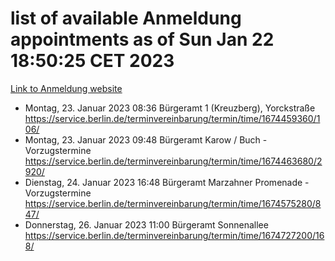 # list of available Anmeldung appointments as of Sun Jan 22 18:50:25 CET 2023
[Link to Anmeldung website](https://service.berlin.de/terminvereinbarung/termin/tag.php?termin=0&anliegen[]=120686&dienstleisterlist=122210,122217,327316,122219,327312,122227,327314,122231,327346,122243,327348,122252,329742,122260,329745,122262,329748,122254,329751,122271,327278,122273,327274,122277,327276,330436,122280,327294,122282,327290,122284,327292,327539,122291,327270,122285,327266,122286,327264,122296,327268,150230,329760,122301,327282,122297,327286,122294,327284,122312,329763,122314,329775,122304,327330,122311,327334,122309,327332,122281,327352,122279,329772,122276,327324,122274,327326,122267,329766,122246,327318,122251,327320,122257,327322,122208,327298,122226,327300,121362,121364&herkunft=http%3A%2F%2Fservice.berlin.de%2Fdienstleistung%2F120686%2F)
- Montag, 23. Januar 2023 08:36 Bürgeramt 1 (Kreuzberg), Yorckstraße https://service.berlin.de/terminvereinbarung/termin/time/1674459360/106/
- Montag, 23. Januar 2023 09:48 Bürgeramt Karow / Buch - Vorzugstermine https://service.berlin.de/terminvereinbarung/termin/time/1674463680/2920/
- Dienstag, 24. Januar 2023 16:48 Bürgeramt Marzahner Promenade - Vorzugstermine https://service.berlin.de/terminvereinbarung/termin/time/1674575280/847/
- Donnerstag, 26. Januar 2023 11:00 Bürgeramt Sonnenallee https://service.berlin.de/terminvereinbarung/termin/time/1674727200/168/
